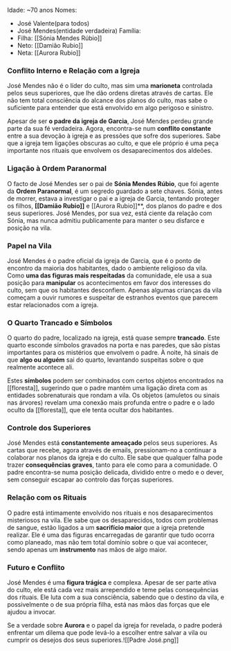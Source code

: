 Idade: ~70 anos
Nomes: 
- José Valente(para todos)
- José Mendes(entidade verdadeira)
Família:
- Filha: [[Sónia Mendes Rúbio]]
- Neto: [[Damião Rubio]]
- Neta: [[Aurora Rubio]]
### **Conflito Interno e Relação com a Igreja**
José Mendes não é o líder do culto, mas sim uma **marioneta** controlada pelos seus superiores, que lhe dão ordens diretas através de cartas. Ele não tem total consciência do alcance dos planos do culto, mas sabe o suficiente para entender que está envolvido em algo perigoso e sinistro.

Apesar de ser **o padre da igreja de Garcia**, José Mendes perdeu grande parte da sua fé verdadeira. Agora, encontra-se num **conflito constante** entre a sua devoção à igreja e as pressões que sofre dos superiores. Sabe que a igreja tem ligações obscuras ao culto, e que ele próprio é uma peça importante nos rituais que envolvem os desaparecimentos dos aldeões.

### **Ligação à Ordem Paranormal**

O facto de José Mendes ser o pai de **Sónia Mendes Rúbio**, que foi agente da **Ordem Paranormal**, é um segredo guardado a sete chaves. Sónia, antes de morrer, estava a investigar o pai e a igreja de Garcia, tentando proteger os filhos, **[[Damião Rubio]]** e [[Aurora Rubio]]**, dos planos do padre e dos seus superiores. José Mendes, por sua vez, está ciente da relação com Sónia, mas nunca admitiu publicamente para manter o seu disfarce e posição na vila.

### **Papel na Vila**

José Mendes é o padre oficial da igreja de Garcia, que é o ponto de encontro da maioria dos habitantes, dado o ambiente religioso da vila. Como **uma das figuras mais respeitadas** da comunidade, ele usa a sua posição para **manipular** os acontecimentos em favor dos interesses do culto, sem que os habitantes desconfiem. Apenas algumas crianças da vila começam a ouvir rumores e suspeitar de estranhos eventos que parecem estar relacionados com a igreja.

### **O Quarto Trancado e Símbolos**

O quarto do padre, localizado na igreja, está quase sempre **trancado**. Este quarto esconde símbolos gravados na porta e nas paredes, que são pistas importantes para os mistérios que envolvem o padre. À noite, há sinais de que **algo ou alguém** sai do quarto, levantando suspeitas sobre o que realmente acontece ali.

Estes **símbolos** podem ser combinados com certos objetos encontrados na [[floresta]], sugerindo que o padre mantém uma ligação direta com as entidades sobrenaturais que rondam a vila. Os objetos (amuletos ou sinais nas árvores) revelam uma conexão mais profunda entre o padre e o lado oculto da [[floresta]], que ele tenta ocultar dos habitantes.

### **Controle dos Superiores**

José Mendes está **constantemente ameaçado** pelos seus superiores. As cartas que recebe, agora através de emails, pressionam-no a continuar a colaborar nos planos da igreja e do culto. Ele sabe que qualquer falha pode trazer **consequências graves**, tanto para ele como para a comunidade. O padre encontra-se numa posição delicada, dividido entre o medo e o dever, sem conseguir escapar ao controlo das forças superiores.

### **Relação com os Rituais**

O padre está intimamente envolvido nos rituais e nos desaparecimentos misteriosos na vila. Ele sabe que os desaparecidos, todos com problemas de sangue, estão ligados a um **sacrifício maior** que a igreja pretende realizar. Ele é uma das figuras encarregadas de garantir que tudo ocorra como planeado, mas não tem total domínio sobre o que vai acontecer, sendo apenas um **instrumento** nas mãos de algo maior.

### **Futuro e Conflito**

José Mendes é uma **figura trágica** e complexa. Apesar de ser parte ativa do culto, ele está cada vez mais arrependido e teme pelas consequências dos rituais. Ele luta com a sua consciência, sabendo que o destino da vila, e possivelmente o de sua própria filha, está nas mãos das forças que ele ajudou a invocar.

Se a verdade sobre **Aurora** e o papel da igreja for revelada, o padre poderá enfrentar um dilema que pode levá-lo a escolher entre salvar a vila ou cumprir os desejos dos seus superiores.![[Padre José.png]]